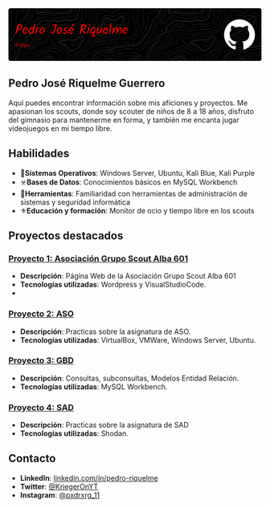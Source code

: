 <img src="img/image.png" class="banner">

## Pedro José Riquelme Guerrero
Aquí puedes encontrar información sobre mis aficiones y proyectos. Me apasionan los scouts, donde soy scouter de niños de 8 a 18 años, disfruto del gimnasio para mantenerme en forma, y también me encanta jugar videojuegos en mi tiempo libre.


## Habilidades
- 🐉**Sistemas Operativos**: Windows Server, Ubuntu, Kali Blue, Kali Purple
- ☣️**Bases de Datos**: Conocimientos básicos en MySQL Workbench
- 🔨**Herramientas**: Familiaridad con herramientas de administración de sistemas y seguridad informática
- ⚜️**Educación y formación**: Monitor de ocio y tiempo libre en los scouts
## Proyectos destacados
### [Proyecto 1: Asociación Grupo Scout Alba 601](https://github.com/IXKrieger/Grupo-Scout-Alba-601)
- **Descripción**: Página Web de la Asociación Grupo Scout Alba 601
- **Tecnologías utilizadas**: Wordpress y VisualStudioCode.
- 
### [Proyecto 2: ASO](https://github.com/IXKrieger/ASIR-ASO)
- **Descripción**: Practicas sobre la asignatura de ASO.
- **Tecnologías utilizadas**: VirtualBox, VMWare, Windows Server, Ubuntu.


### [Proyecto 3: GBD](https://github.com/IXKrieger/ASIR-GBD)
- **Descripción**: Consultas, subconsultas, Modelos Entidad Relación.
- **Tecnologías utilizadas**: MySQL Workbench.


### [Proyecto 4: SAD](https://github.com/IXKrieger/ASIR-SAD)
- **Descripción**: Practicas sobre la asignatura de SAD
- **Tecnologías utilizadas**: Shodan.


## Contacto
- **LinkedIn**: [linkedin.com/in/pedro-riquelme](https://www.linkedin.com/in/pedro-jos%C3%A9-riquelme-guerrero-a51b2a329/)
- **Twitter**: [@KriegerOnYT](https://x.com/KriegerOnYT)
- **Instagram**: [@pxdrxrg_11](https://www.instagram.com/pxdrxrg_11/)

